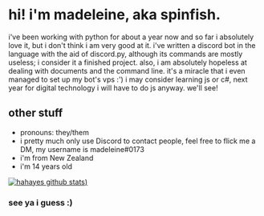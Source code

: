 # hi! i'm madeleine, aka spinfish.

<!--
**spinfish/spinfish** is a ✨ _special_ ✨ repository because its `README.md` (this file) appears on your GitHub profile.
- 🔭 I’m currently working on ...
- 🌱 I’m currently learning ...
- 👯 I’m looking to collaborate on ...
- 🤔 I’m looking for help with ...
- 💬 Ask me about ...
- 📫 How to reach me: ...
- 😄 Pronouns: ...
- ⚡ Fun fact: ...
-->

i've been working with python for about a year now and so far i absolutely love it, but i don't think i am very good at it. 
i've written a discord bot in the language with the aid of discord.py, although its commands are mostly useless; i consider it a finished project.
also, i am absolutely hopeless at dealing with documents and the command line. it's a miracle that i even managed to set up my bot's vps :')
i may consider learning js or c#, next year for digital technology i will have to do js anyway. we'll see!

## other stuff

- pronouns: they/them
- i pretty much only use Discord to contact people, feel free to flick me a DM, my username is madeleine#0173
- i'm from New Zealand
- i'm 14 years old

[![hahayes github stats](https://github-readme-stats.vercel.app/api?username=spinfish&theme=radical&show_icons=true))](https://github.com/anuraghazra/github-readme-stats)

### see ya i guess :)
